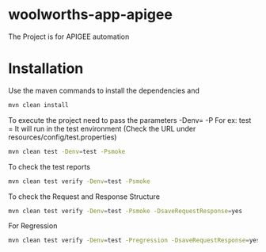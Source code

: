 # woolworths-app-apigee

The Project is for APIGEE automation 

# Installation

Use the maven commands to install the dependencies and

```sh 
mvn clean install
```

To execute the project need to pass the parameters -Denv=<test or uat> -P<profilename>
For ex:
test = It will run in the test environment (Check the URL under resources/config/test.properties)

```sh
mvn clean test -Denv=test -Psmoke
```

To check the test reports

```sh
mvn clean test verify -Denv=test -Psmoke
```

To check the Request and Response Structure

```sh
mvn clean test verify -Denv=test -Psmoke -DsaveRequestResponse=yes
```

For Regression
```sh
mvn clean test verify -Denv=test -Pregression -DsaveRequestResponse=yes
```